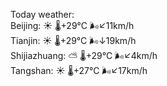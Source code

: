 Today weather:  
Beijing: ☀️   🌡️+29°C 🌬️↙11km/h  
Tianjin: ☀️   🌡️+29°C 🌬️↓19km/h  
Shijiazhuang: ⛅️  🌡️+29°C 🌬️↙4km/h  
Tangshan: ☀️   🌡️+27°C 🌬️↙17km/h  
